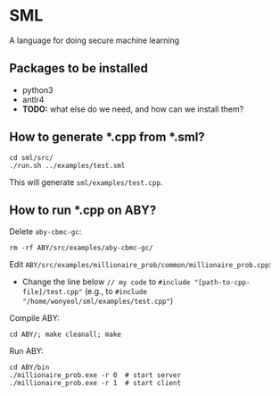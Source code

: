 # SML
A language for doing secure machine learning

## Packages to be installed
- python3
- antlr4
- **TODO:** what else do we need, and how can we install them?

## How to generate *.cpp from *.sml?
```
cd sml/src/
./run.sh ../examples/test.sml
```
This will generate `sml/examples/test.cpp`.

## How to run *.cpp on ABY?
Delete `aby-cbmc-gc`:
```
rm -rf ABY/src/examples/aby-cbmc-gc/
```

Edit `ABY/src/examples/millionaire_prob/common/millionaire_prob.cpp`:
- Change the line below `// my code` to `#include "[path-to-cpp-file]/test.cpp"`
  (e.g., to `#include "/home/wonyeol/sml/examples/test.cpp"`)
  
Compile ABY:
```
cd ABY/; make cleanall; make
```

Run ABY:
```
cd ABY/bin
./millionaire_prob.exe -r 0  # start server
./millionaire_prob.exe -r 1  # start client
```
